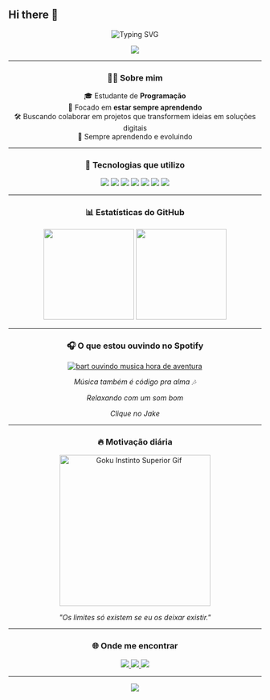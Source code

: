 ## Hi there 👋<!-- Animação no topo -->
<p align="center">
  <img src="https://readme-typing-svg.demolab.com?font=Fira+Code&weight=600&size=28&pause=1000&color=ff030f&center=true&vCenter=true&width=500&lines=Ivan+Samuel;Desenvolvedor+Web;Ci%C3%AAncia+da+Computa%C3%A7%C3%A3o;Apaixonado+por+tecnologia" alt="Typing SVG" />
</p>

<!-- Linha animada -->
<p align="center">
  <img src="https://capsule-render.vercel.app/api?type=waving&color=0:fa2f3a,100:a30008&height=120&section=header&text=Bem-vindo+ao+meu+GitHub!&fontSize=28&fontColor=ffffff&animation=fadeIn" />
</p>

---

<h3 align="center">👨‍💻 Sobre mim</h3>

<p align="center">
  🎓 Estudante de <strong>Programação</strong><br>
  💼 Focado em <strong>estar sempre aprendendo</strong><br>
  🛠️ Buscando colaborar em projetos que transformem ideias em soluções digitais<br>
  🚀 Sempre aprendendo e evoluindo
</p>

---

<h3 align="center">🧰 Tecnologias que utilizo</h3>

<p align="center">
  <img src="https://img.shields.io/badge/C-00599C?style=for-the-badge&logo=c&logoColor=white" />
  <img src="https://img.shields.io/badge/JavaScript-F7DF1E?style=for-the-badge&logo=javascript&logoColor=black" />
  <img src="https://img.shields.io/badge/HTML5-E34F26?style=for-the-badge&logo=html5&logoColor=white" />
  <img src="https://img.shields.io/badge/CSS3-1572B6?style=for-the-badge&logo=css3&logoColor=white" />
  <img src="https://img.shields.io/badge/React-20232A?style=for-the-badge&logo=react&logoColor=61DAFB" />
  <img src="https://img.shields.io/badge/Git-F05032?style=for-the-badge&logo=git&logoColor=white" />
  <img src="https://img.shields.io/badge/Python-3776AB?style=for-the-badge&logo=python&logoColor=white" />
</p>

---

<h3 align="center">📊 Estatísticas do GitHub</h3>

<p align="center">
  <img height="180em" src="https://github-readme-stats.vercel.app/api?username=GabrielAlderige&show_icons=true&theme=radical" />
  <img height="180em" src="https://github-readme-stats.vercel.app/api/top-langs/?username=GabrielAlderige&layout=compact&theme=radical"/>
</p>


---

<h3 align="center">🎧 O que estou ouvindo no Spotify</h3>

<p align="center">
  <a href="https://open.spotify.com/user/31kaqyikmzu5yykws2uhp3gyyb3q">
    <img src="https://media2.giphy.com/media/v1.Y2lkPTc5MGI3NjExYTM3ajRsOW5iZ2NxamF0Y2wybHU4Mmh4c3VwZ2Z2N3BzMjdhNHJ1MCZlcD12MV9pbnRlcm5hbF9naWZfYnlfaWQmY3Q9Zw/4oMoIbIQrvCjm/giphy.gif" alt="bart ouvindo musica hora de aventura" />
  </a>
</p>
<p align="center"><i>Música também é código pra alma 🎶</i></p>

<p align="center"><i>Relaxando com um som bom</i></p>


<p align="center"><i>Clique no Jake</i></p>

---

<h3 align="center">🔥 Motivação diária</h3>

<p align="center">
  <img src="https://media4.giphy.com/media/v1.Y2lkPTc5MGI3NjExOXprZnhscmNnMjhjaDExdW0wcWg0MWN2NGtobHN3NjhtZWMybjY3YiZlcD12MV9pbnRlcm5hbF9naWZfYnlfaWQmY3Q9Zw/aAbax5anloMNk6TSP9/giphy.gif" width="300px" alt="Goku Instinto Superior Gif" />
</p>
<p align="center"><i>"Os limites só existem se eu os deixar existir."</i></p>

---

<h3 align="center">🌐 Onde me encontrar</h3>

<p align="center">
  <a href="https://www.linkedin.com/in/gabrielalderige/">
    <img src="https://img.shields.io/badge/LinkedIn-0077B5?style=for-the-badge&logo=linkedin&logoColor=white" />
  </a>
  <a href="https://www.instagram.com/gabcarvalhomelo/">
    <img src="https://img.shields.io/badge/Instagram-E4405F?style=for-the-badge&logo=instagram&logoColor=white" />
  </a>
  <a href="mailto:galbyoficial@gmail.com">
    <img src="https://img.shields.io/badge/Gmail-D14836?style=for-the-badge&logo=gmail&logoColor=white" />
  </a>
</p>

---

<!-- Linha inferior -->
<p align="center">
  <img src="https://capsule-render.vercel.app/api?type=waving&color=0:4A00E0,100:8E2DE2&height=120&section=footer"/>
</p>

<!--
**ivanTTF/ivanTTF** is a ✨ _special_ ✨ repository because its `README.md` (this file) appears on your GitHub profile.

Here are some ideas to get you started:

- 🔭 I’m currently working on ...
- 🌱 I’m currently learning ...
- 👯 I’m looking to collaborate on ...
- 🤔 I’m looking for help with ...
- 💬 Ask me about ...
- 📫 How to reach me: ...
- 😄 Pronouns: ...
- ⚡ Fun fact: ...
-->
